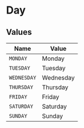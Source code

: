 # Day


## Values

| Name        | Value       |
| ----------- | ----------- |
| `MONDAY`    | Monday      |
| `TUESDAY`   | Tuesday     |
| `WEDNESDAY` | Wednesday   |
| `THURSDAY`  | Thursday    |
| `FRIDAY`    | Friday      |
| `SATURDAY`  | Saturday    |
| `SUNDAY`    | Sunday      |